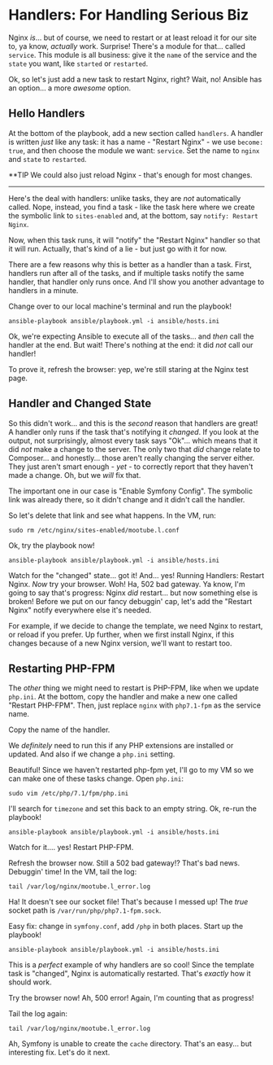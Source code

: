 # Handlers: For Handling Serious Biz

Nginx *is*... but of course, we need to restart or at least reload it for our site
to, ya know, *actually* work. Surprise! There's a module for that... called `service`.
This module is all business: give it the `name` of the service and the `state` you
want, like `started` or `restarted`.

Ok, so let's just add a new task to restart Nginx, right? Wait, no! Ansible has
an option... a more *awesome* option.

## Hello Handlers

At the bottom of the playbook, add a new section called `handlers`. A handler is
written *just* like any task: it has a name - "Restart Nginx" - we use `become: true`,
and then choose the module we want: `service`. Set the name to `nginx` and `state`
to `restarted`.

**TIP
We could also just reload Nginx - that's enough for most changes.
***

Here's the deal with handlers: unlike tasks, they are *not* automatically called.
Nope, instead, you find a task - like  the task here where we create the symbolic
link to `sites-enabled` and, at the bottom, say `notify: Restart Nginx`.

Now, when this task runs, it will "notify" the "Restart Nginx" handler so that it
will run. Actually, that's kind of a lie - but just go with it for now.

There are a few reasons why this is better as a handler than a task. First, handlers
run after all of the tasks, and if multiple tasks notify the same handler, that handler
only runs once. And I'll show you another advantage to handlers in a minute.

Change over to our local machine's terminal and run the playbook!

```terminal
ansible-playbook ansible/playbook.yml -i ansible/hosts.ini
```

Ok, we're expecting Ansible to execute all of the tasks... and *then* call the
handler at the end. But wait! There's nothing at the end: it did *not* call our
handler!

To prove it, refresh the browser: yep, we're still staring at the Nginx test page.

## Handler and Changed State

So this didn't work... and this is the *second* reason that handlers are great!
A handler only runs if the task that's notifying it *changed*. If you look at the
output, not surprisingly, almost every task says "Ok"... which means that it did
*not* make a change to the server. The only two that *did* change relate to Composer...
and honestly... those aren't really changing the server either. They just aren't
smart enough - *yet* - to correctly report that they haven't made a change. Oh, but
we *will* fix that.

The important one in our case is "Enable Symfony Config". The symbolic link was
already there, so it didn't change and it didn't call the handler.

So let's delete that link and see what happens. In the VM, run:

```terminal
sudo rm /etc/nginx/sites-enabled/mootube.l.conf
```

Ok, try the playbook now!

```terminal
ansible-playbook ansible/playbook.yml -i ansible/hosts.ini
```

Watch for the "changed" state... got it! And... yes! Running Handlers: Restart Nginx.
*Now* try your browser. Woh! Ha, 502 bad gateway. Ya know, I'm going to say that's
progress: Nginx *did* restart... but now something else is broken! Before we put
on our fancy debuggin' cap, let's add the "Restart Nginx" notify everywhere else
it's needed.

For example, if we decide to change the template, we need Nginx to restart, or reload
if you prefer. Up further, when we first install Nginx, if this changes because
of a new Nginx version, we'll want to restart too.

## Restarting PHP-FPM

The *other* thing we might need to restart is PHP-FPM, like when we update `php.ini`.
At the bottom, copy the handler and make a new one called "Restart PHP-FPM". Then,
just replace `nginx` with `php7.1-fpm` as the service name.

Copy the name of the handler.

We *definitely* need to run this if any PHP extensions are installed or updated.
And also if we change a `php.ini` setting.

Beautiful! Since we haven't restarted php-fpm yet, I'll go to my VM so we can make
one of these tasks change. Open `php.ini`:

```terminal
sudo vim /etc/php/7.1/fpm/php.ini
```

I'll search for `timezone` and set this back to an empty string. Ok, re-run the
playbook!

```terminal
ansible-playbook ansible/playbook.yml -i ansible/hosts.ini
```

Watch for it.... yes! Restart PHP-FPM.

Refresh the browser now. Still a 502 bad gateway!? That's bad news. Debuggin' time!
In the VM, tail the log:

```terminal
tail /var/log/nginx/mootube.l_error.log
```

Ha! It doesn't see our socket file! That's because I messed up! The *true* socket
path is `/var/run/php/php7.1-fpm.sock`.

Easy fix: change in `symfony.conf`, add `/php` in both places. Start up the playbook!

```terminal
ansible-playbook ansible/playbook.yml -i ansible/hosts.ini
```

This is a *perfect* example of why handlers are so cool! Since the template task
is "changed", Nginx is automatically restarted. That's *exactly* how it should work.

Try the browser now! Ah, 500 error! Again, I'm counting that as progress!

Tail the log again:

```terminal
tail /var/log/nginx/mootube.l_error.log
```

Ah, Symfony is unable to create the `cache` directory. That's an easy... but interesting
fix. Let's do it next.
